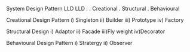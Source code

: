 System Design Pattern LLD 
LLD : . Creational . Structural . Behavioural 

Creational Design Pattern
i) Singleton
ii) Builder
iii) Prototype
iv) Factory

Structural Design
i) Adaptor
ii) Facade
iii)Fly weight
iv)Decorator

Behavioural Design Pattern
i) Stratergy
ii) Observer
